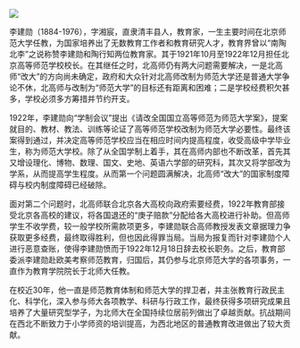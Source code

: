 ![](https://s2.loli.net/2022/08/31/meAZES13DVMn6kT.png)

李建勋（1884-1976），字湘宸，直隶清丰县人，教育家，一生主要时间在北京师范大学任教，为国家培养出了无数教育工作者和教育研究人才，教育界曾以“南陶北李”之说称赞李建勋和陶行知两位教育家。其于1921年10月至1922年12月担任北京高等师范学校校长。在其继任之时，北高师仍有两大问题需要解决，一是北高师“改大”的方向尚未确定，政府和大众针对北高师改制为师范大学还是普通大学争论不休，北高师与改制为“师范大学”的目标还有距离和困难；二是学校经费积欠甚多，学校必须多方筹措并节约开支。

1922年，李建勋向“学制会议”提出《请改全国国立高等师范为师范大学案》，提案就目的、教材、教法、训练等论证了高等师范学校改制为师范大学必要性。最终该案得到通过，并决定高等师范学校应当在相应时间内提高程度，收受高级中学毕业生，称为师范大学校。除了从全国学制上着手，其在高师内部也不断改革，首先其又增设理化、博物、数理、国文、史地、英语六学部的研究科，其次又将学部改为学系，从而提高学生程度。从而第一个问题圆满解决，北高师“改大”的国家制度障碍与校内制度障碍已经破除。

面对第二个问题时，北高师联合北京各大高校向政府索要经费，1922年教育部接受北京各高校的建议，将各国退还的“庚子赔款”分配给各大高校进行补助。但高师学生不收学费，较一般学校所需款项更多，李建勋联合高师教授发表文章据理力争获取更多经费，最终取得胜利，但也因此得罪当局。当局为报复而针对李建勋个人进行恶意查账，使得李建勋愤而于1922年12月18日辞去校长职务。之后，教育部委派李建勋赴欧美考察师范教育，归国后，其仍参与北京师范大学的各项事务，一直作为教育学院院长于北师大任教。

在校近30年，他一直是师范教育体制和师范大学的捍卫者，并主张教育行政民主化、科学化，深入参与师大各项教学、科研与行政工作，最终获得多项研究成果且培养了大量研究型学子，为北师大在全国持续位居前列做出了卓越贡献。抗战期间在西北不断致力于小学师资的培训提高，为西北地区的普通教育改进做出了较大贡献。
